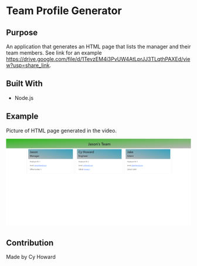 # Team Profile Generator

## Purpose
An application that generates an HTML page that lists the manager and their team members. See link for an example https://drive.google.com/file/d/1TevzEM4i3PvUW4AtLprJJ3TLqthPAXEd/view?usp=share_link. 

## Built With
* Node.js

## Example
Picture of HTML page generated in the video.

![Team Profile Generator](teamprofilegen.PNG)
## Contribution
Made by Cy Howard

